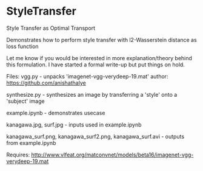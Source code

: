 # StyleTransfer

Style Transfer as Optimal Transport

Demonstrates how to perform style transfer with l2-Wasserstein distance as loss function

Let me know if you would be interested in more explanation/theory behind this formulation. I have started a formal write-up but put things on hold. 

Files:
vgg.py - unpacks 'imagenet-vgg-verydeep-19.mat' author: https://github.com/anishathalye

synthesize.py - synthesizes an image by transferring a 'style' onto a 'subject' image

example.ipynb - demonstrates usecase

kanagawa.jpg, surf.jpg - inputs used in example.ipynb

kanagawa_surf.png, kanagawa_surf2.png, kanagawa_surf.avi - outputs from example.ipynb

Requires: http://www.vlfeat.org/matconvnet/models/beta16/imagenet-vgg-verydeep-19.mat 


